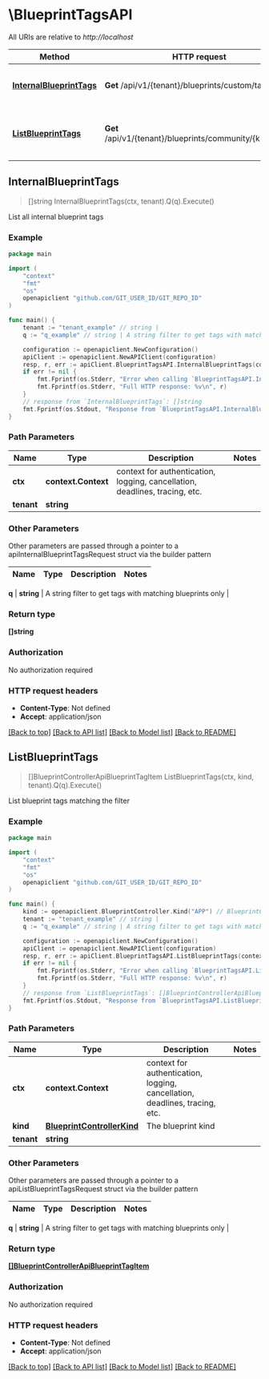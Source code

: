 # \BlueprintTagsAPI

All URIs are relative to *http://localhost*

Method | HTTP request | Description
------------- | ------------- | -------------
[**InternalBlueprintTags**](BlueprintTagsAPI.md#InternalBlueprintTags) | **Get** /api/v1/{tenant}/blueprints/custom/tags | List all internal blueprint tags
[**ListBlueprintTags**](BlueprintTagsAPI.md#ListBlueprintTags) | **Get** /api/v1/{tenant}/blueprints/community/{kind}/tags | List blueprint tags matching the filter



## InternalBlueprintTags

> []string InternalBlueprintTags(ctx, tenant).Q(q).Execute()

List all internal blueprint tags

### Example

```go
package main

import (
	"context"
	"fmt"
	"os"
	openapiclient "github.com/GIT_USER_ID/GIT_REPO_ID"
)

func main() {
	tenant := "tenant_example" // string | 
	q := "q_example" // string | A string filter to get tags with matching blueprints only (optional)

	configuration := openapiclient.NewConfiguration()
	apiClient := openapiclient.NewAPIClient(configuration)
	resp, r, err := apiClient.BlueprintTagsAPI.InternalBlueprintTags(context.Background(), tenant).Q(q).Execute()
	if err != nil {
		fmt.Fprintf(os.Stderr, "Error when calling `BlueprintTagsAPI.InternalBlueprintTags``: %v\n", err)
		fmt.Fprintf(os.Stderr, "Full HTTP response: %v\n", r)
	}
	// response from `InternalBlueprintTags`: []string
	fmt.Fprintf(os.Stdout, "Response from `BlueprintTagsAPI.InternalBlueprintTags`: %v\n", resp)
}
```

### Path Parameters


Name | Type | Description  | Notes
------------- | ------------- | ------------- | -------------
**ctx** | **context.Context** | context for authentication, logging, cancellation, deadlines, tracing, etc.
**tenant** | **string** |  | 

### Other Parameters

Other parameters are passed through a pointer to a apiInternalBlueprintTagsRequest struct via the builder pattern


Name | Type | Description  | Notes
------------- | ------------- | ------------- | -------------

 **q** | **string** | A string filter to get tags with matching blueprints only | 

### Return type

**[]string**

### Authorization

No authorization required

### HTTP request headers

- **Content-Type**: Not defined
- **Accept**: application/json

[[Back to top]](#) [[Back to API list]](../README.md#documentation-for-api-endpoints)
[[Back to Model list]](../README.md#documentation-for-models)
[[Back to README]](../README.md)


## ListBlueprintTags

> []BlueprintControllerApiBlueprintTagItem ListBlueprintTags(ctx, kind, tenant).Q(q).Execute()

List blueprint tags matching the filter

### Example

```go
package main

import (
	"context"
	"fmt"
	"os"
	openapiclient "github.com/GIT_USER_ID/GIT_REPO_ID"
)

func main() {
	kind := openapiclient.BlueprintController.Kind("APP") // BlueprintControllerKind | The blueprint kind
	tenant := "tenant_example" // string | 
	q := "q_example" // string | A string filter to get tags with matching blueprints only (optional)

	configuration := openapiclient.NewConfiguration()
	apiClient := openapiclient.NewAPIClient(configuration)
	resp, r, err := apiClient.BlueprintTagsAPI.ListBlueprintTags(context.Background(), kind, tenant).Q(q).Execute()
	if err != nil {
		fmt.Fprintf(os.Stderr, "Error when calling `BlueprintTagsAPI.ListBlueprintTags``: %v\n", err)
		fmt.Fprintf(os.Stderr, "Full HTTP response: %v\n", r)
	}
	// response from `ListBlueprintTags`: []BlueprintControllerApiBlueprintTagItem
	fmt.Fprintf(os.Stdout, "Response from `BlueprintTagsAPI.ListBlueprintTags`: %v\n", resp)
}
```

### Path Parameters


Name | Type | Description  | Notes
------------- | ------------- | ------------- | -------------
**ctx** | **context.Context** | context for authentication, logging, cancellation, deadlines, tracing, etc.
**kind** | [**BlueprintControllerKind**](.md) | The blueprint kind | 
**tenant** | **string** |  | 

### Other Parameters

Other parameters are passed through a pointer to a apiListBlueprintTagsRequest struct via the builder pattern


Name | Type | Description  | Notes
------------- | ------------- | ------------- | -------------


 **q** | **string** | A string filter to get tags with matching blueprints only | 

### Return type

[**[]BlueprintControllerApiBlueprintTagItem**](BlueprintControllerApiBlueprintTagItem.md)

### Authorization

No authorization required

### HTTP request headers

- **Content-Type**: Not defined
- **Accept**: application/json

[[Back to top]](#) [[Back to API list]](../README.md#documentation-for-api-endpoints)
[[Back to Model list]](../README.md#documentation-for-models)
[[Back to README]](../README.md)

